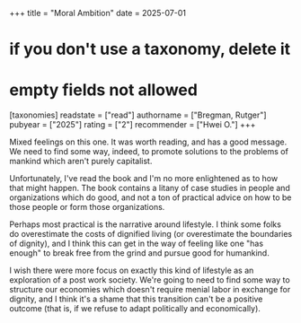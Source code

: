 +++
title = "Moral Ambition"
date = 2025-07-01
# if you don't use a taxonomy, delete it
# empty fields not allowed
[taxonomies]
  readstate = ["read"]
  authorname = ["Bregman, Rutger"]
  pubyear = ["2025"]
  rating = ["2"]
  recommender = ["Hwei O."]
+++

Mixed feelings on this one. It was worth reading, and has a good message. We need to find some way, indeed, to promote solutions to the problems of mankind which aren't purely capitalist.

Unfortunately, I've read the book and I'm no more enlightened as to how that might happen. The book contains a litany of case studies in people and organizations which do good, and not a ton of practical advice on how to be those people or form those organizations.

Perhaps most practical is the narrative around lifestyle. I think some folks do overestimate the costs of dignified living (or overestimate the boundaries of dignity), and I think this can get in the way of feeling like one "has enough" to break free from the grind and pursue good for humankind.

I wish there were more focus on exactly this kind of lifestyle as an exploration of a post work society. We're going to need to find some way to structure our economies which doesn't require menial labor in exchange for dignity, and I think it's a shame that this transition can't be a positive outcome (that is, if we refuse to adapt politically and economically).